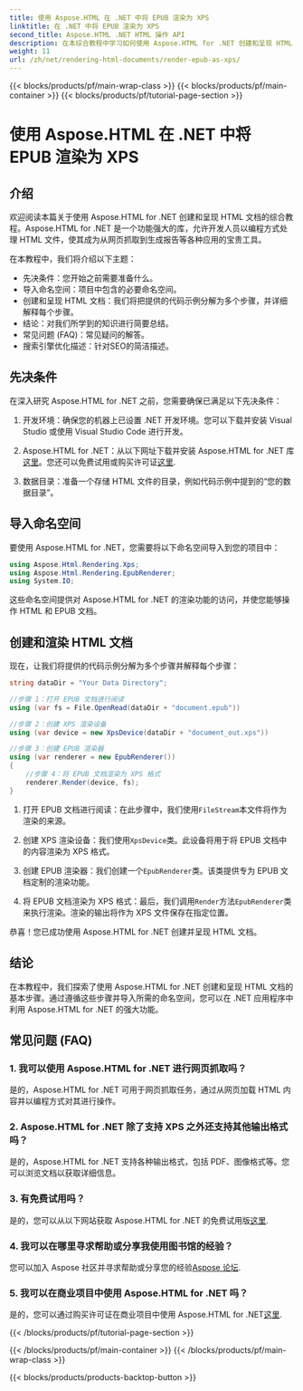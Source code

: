 ```yaml
---
title: 使用 Aspose.HTML 在 .NET 中将 EPUB 渲染为 XPS
linktitle: 在 .NET 中将 EPUB 渲染为 XPS
second_title: Aspose.HTML .NET HTML 操作 API
description: 在本综合教程中学习如何使用 Aspose.HTML for .NET 创建和呈现 HTML 文档。深入了解 HTML 操作、网页抓取等世界。
weight: 11
url: /zh/net/rendering-html-documents/render-epub-as-xps/
---
```


{{< blocks/products/pf/main-wrap-class >}}
{{< blocks/products/pf/main-container >}}
{{< blocks/products/pf/tutorial-page-section >}}

# 使用 Aspose.HTML 在 .NET 中将 EPUB 渲染为 XPS


## 介绍

欢迎阅读本篇关于使用 Aspose.HTML for .NET 创建和呈现 HTML 文档的综合教程。Aspose.HTML for .NET 是一个功能强大的库，允许开发人员以编程方式处理 HTML 文件，使其成为从网页抓取到生成报告等各种应用的宝贵工具。

在本教程中，我们将介绍以下主题：
- 先决条件：您开始之前需要准备什么。
- 导入命名空间：项目中包含的必要命名空间。
- 创建和呈现 HTML 文档：我们将把提供的代码示例分解为多个步骤，并详细解释每个步骤。
- 结论：对我们所学到的知识进行简要总结。
- 常见问题 (FAQ)：常见疑问的解答。
- 搜索引擎优化描述：针对SEO的简洁描述。

## 先决条件

在深入研究 Aspose.HTML for .NET 之前，您需要确保已满足以下先决条件：

1. 开发环境：确保您的机器上已设置 .NET 开发环境。您可以下载并安装 Visual Studio 或使用 Visual Studio Code 进行开发。

2.  Aspose.HTML for .NET：从以下网址下载并安装 Aspose.HTML for .NET 库[这里](https://releases.aspose.com/html/net/)。您还可以免费试用或购买许可证[这里](https://purchase.aspose.com/buy).

3. 数据目录：准备一个存储 HTML 文件的目录，例如代码示例中提到的“您的数据目录”。

## 导入命名空间

要使用 Aspose.HTML for .NET，您需要将以下命名空间导入到您的项目中：

```csharp
using Aspose.Html.Rendering.Xps;
using Aspose.Html.Rendering.EpubRenderer;
using System.IO;
```

这些命名空间提供对 Aspose.HTML for .NET 的渲染功能的访问，并使您能够操作 HTML 和 EPUB 文档。

## 创建和渲染 HTML 文档

现在，让我们将提供的代码示例分解为多个步骤并解释每个步骤：

```csharp
string dataDir = "Your Data Directory";

//步骤 1：打开 EPUB 文档进行阅读
using (var fs = File.OpenRead(dataDir + "document.epub"))

//步骤 2：创建 XPS 渲染设备
using (var device = new XpsDevice(dataDir + "document_out.xps"))

//步骤 3：创建 EPUB 渲染器
using (var renderer = new EpubRenderer())
{
    //步骤 4：将 EPUB 文档渲染为 XPS 格式
    renderer.Render(device, fs);
}
```

1. 打开 EPUB 文档进行阅读：在此步骤中，我们使用`FileStream`本文件将作为渲染的来源。

2. 创建 XPS 渲染设备：我们使用`XpsDevice`类。此设备将用于将 EPUB 文档中的内容渲染为 XPS 格式。

3. 创建 EPUB 渲染器：我们创建一个`EpubRenderer`类。该类提供专为 EPUB 文档定制的渲染功能。

4. 将 EPUB 文档渲染为 XPS 格式：最后，我们调用`Render`方法`EpubRenderer`类来执行渲染。渲染的输出将作为 XPS 文件保存在指定位置。

恭喜！您已成功使用 Aspose.HTML for .NET 创建并呈现 HTML 文档。

## 结论

在本教程中，我们探索了使用 Aspose.HTML for .NET 创建和呈现 HTML 文档的基本步骤。通过遵循这些步骤并导入所需的命名空间，您可以在 .NET 应用程序中利用 Aspose.HTML for .NET 的强大功能。

## 常见问题 (FAQ)

### 1. 我可以使用 Aspose.HTML for .NET 进行网页抓取吗？

是的，Aspose.HTML for .NET 可用于网页抓取任务，通过从网页加载 HTML 内容并以编程方式对其进行操作。

### 2. Aspose.HTML for .NET 除了支持 XPS 之外还支持其他输出格式吗？

是的，Aspose.HTML for .NET 支持各种输出格式，包括 PDF、图像格式等。您可以浏览文档以获取详细信息。

### 3. 有免费试用吗？

是的，您可以从以下网站获取 Aspose.HTML for .NET 的免费试用版[这里](https://releases.aspose.com/).

### 4. 我可以在哪里寻求帮助或分享我使用图书馆的经验？

您可以加入 Aspose 社区并寻求帮助或分享您的经验[Aspose 论坛](https://forum.aspose.com/).

### 5. 我可以在商业项目中使用 Aspose.HTML for .NET 吗？

是的，您可以通过购买许可证在商业项目中使用 Aspose.HTML for .NET[这里](https://purchase.aspose.com/buy).


{{< /blocks/products/pf/tutorial-page-section >}}

{{< /blocks/products/pf/main-container >}}
{{< /blocks/products/pf/main-wrap-class >}}

{{< blocks/products/products-backtop-button >}}
